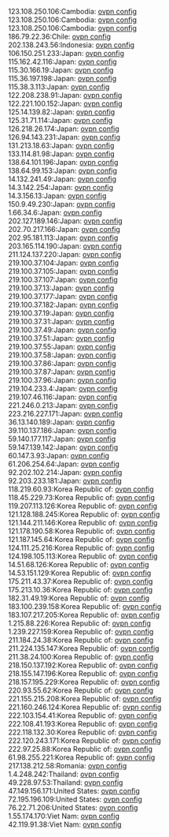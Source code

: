 123.108.250.106:Cambodia: [ovpn config](vpn/123_108_250_106.ovpn)  
123.108.250.106:Cambodia: [ovpn config](vpn/123_108_250_106.ovpn)  
123.108.250.106:Cambodia: [ovpn config](vpn/123_108_250_106.ovpn)  
186.79.22.36:Chile: [ovpn config](vpn/186_79_22_36.ovpn)  
202.138.243.56:Indonesia: [ovpn config](vpn/202_138_243_56.ovpn)  
106.150.251.233:Japan: [ovpn config](vpn/106_150_251_233.ovpn)  
115.162.42.116:Japan: [ovpn config](vpn/115_162_42_116.ovpn)  
115.30.166.19:Japan: [ovpn config](vpn/115_30_166_19.ovpn)  
115.36.197.198:Japan: [ovpn config](vpn/115_36_197_198.ovpn)  
115.38.3.113:Japan: [ovpn config](vpn/115_38_3_113.ovpn)  
122.208.238.91:Japan: [ovpn config](vpn/122_208_238_91.ovpn)  
122.221.100.152:Japan: [ovpn config](vpn/122_221_100_152.ovpn)  
125.14.139.82:Japan: [ovpn config](vpn/125_14_139_82.ovpn)  
125.31.71.114:Japan: [ovpn config](vpn/125_31_71_114.ovpn)  
126.218.26.174:Japan: [ovpn config](vpn/126_218_26_174.ovpn)  
126.94.143.231:Japan: [ovpn config](vpn/126_94_143_231.ovpn)  
131.213.18.63:Japan: [ovpn config](vpn/131_213_18_63.ovpn)  
133.114.81.98:Japan: [ovpn config](vpn/133_114_81_98.ovpn)  
138.64.101.196:Japan: [ovpn config](vpn/138_64_101_196.ovpn)  
138.64.99.153:Japan: [ovpn config](vpn/138_64_99_153.ovpn)  
14.132.241.49:Japan: [ovpn config](vpn/14_132_241_49.ovpn)  
14.3.142.254:Japan: [ovpn config](vpn/14_3_142_254.ovpn)  
14.3.156.13:Japan: [ovpn config](vpn/14_3_156_13.ovpn)  
150.9.49.230:Japan: [ovpn config](vpn/150_9_49_230.ovpn)  
1.66.34.6:Japan: [ovpn config](vpn/1_66_34_6.ovpn)  
202.127.189.146:Japan: [ovpn config](vpn/202_127_189_146.ovpn)  
202.70.217.166:Japan: [ovpn config](vpn/202_70_217_166.ovpn)  
202.95.181.113:Japan: [ovpn config](vpn/202_95_181_113.ovpn)  
203.165.114.190:Japan: [ovpn config](vpn/203_165_114_190.ovpn)  
211.124.137.220:Japan: [ovpn config](vpn/211_124_137_220.ovpn)  
219.100.37.104:Japan: [ovpn config](vpn/219_100_37_104.ovpn)  
219.100.37.105:Japan: [ovpn config](vpn/219_100_37_105.ovpn)  
219.100.37.107:Japan: [ovpn config](vpn/219_100_37_107.ovpn)  
219.100.37.13:Japan: [ovpn config](vpn/219_100_37_13.ovpn)  
219.100.37.177:Japan: [ovpn config](vpn/219_100_37_177.ovpn)  
219.100.37.182:Japan: [ovpn config](vpn/219_100_37_182.ovpn)  
219.100.37.19:Japan: [ovpn config](vpn/219_100_37_19.ovpn)  
219.100.37.31:Japan: [ovpn config](vpn/219_100_37_31.ovpn)  
219.100.37.49:Japan: [ovpn config](vpn/219_100_37_49.ovpn)  
219.100.37.51:Japan: [ovpn config](vpn/219_100_37_51.ovpn)  
219.100.37.55:Japan: [ovpn config](vpn/219_100_37_55.ovpn)  
219.100.37.58:Japan: [ovpn config](vpn/219_100_37_58.ovpn)  
219.100.37.86:Japan: [ovpn config](vpn/219_100_37_86.ovpn)  
219.100.37.87:Japan: [ovpn config](vpn/219_100_37_87.ovpn)  
219.100.37.96:Japan: [ovpn config](vpn/219_100_37_96.ovpn)  
219.104.233.4:Japan: [ovpn config](vpn/219_104_233_4.ovpn)  
219.107.46.116:Japan: [ovpn config](vpn/219_107_46_116.ovpn)  
221.246.0.213:Japan: [ovpn config](vpn/221_246_0_213.ovpn)  
223.216.227.171:Japan: [ovpn config](vpn/223_216_227_171.ovpn)  
36.13.140.189:Japan: [ovpn config](vpn/36_13_140_189.ovpn)  
39.110.137.186:Japan: [ovpn config](vpn/39_110_137_186.ovpn)  
59.140.177.117:Japan: [ovpn config](vpn/59_140_177_117.ovpn)  
59.147.139.142:Japan: [ovpn config](vpn/59_147_139_142.ovpn)  
60.147.3.93:Japan: [ovpn config](vpn/60_147_3_93.ovpn)  
61.206.254.64:Japan: [ovpn config](vpn/61_206_254_64.ovpn)  
92.202.102.214:Japan: [ovpn config](vpn/92_202_102_214.ovpn)  
92.203.233.181:Japan: [ovpn config](vpn/92_203_233_181.ovpn)  
118.219.60.93:Korea Republic of: [ovpn config](vpn/118_219_60_93.ovpn)  
118.45.229.73:Korea Republic of: [ovpn config](vpn/118_45_229_73.ovpn)  
119.207.113.126:Korea Republic of: [ovpn config](vpn/119_207_113_126.ovpn)  
121.128.188.245:Korea Republic of: [ovpn config](vpn/121_128_188_245.ovpn)  
121.144.211.146:Korea Republic of: [ovpn config](vpn/121_144_211_146.ovpn)  
121.178.190.58:Korea Republic of: [ovpn config](vpn/121_178_190_58.ovpn)  
121.187.145.64:Korea Republic of: [ovpn config](vpn/121_187_145_64.ovpn)  
124.111.25.216:Korea Republic of: [ovpn config](vpn/124_111_25_216.ovpn)  
124.198.105.113:Korea Republic of: [ovpn config](vpn/124_198_105_113.ovpn)  
14.51.68.126:Korea Republic of: [ovpn config](vpn/14_51_68_126.ovpn)  
14.53.151.129:Korea Republic of: [ovpn config](vpn/14_53_151_129.ovpn)  
175.211.43.37:Korea Republic of: [ovpn config](vpn/175_211_43_37.ovpn)  
175.213.10.36:Korea Republic of: [ovpn config](vpn/175_213_10_36.ovpn)  
182.31.49.19:Korea Republic of: [ovpn config](vpn/182_31_49_19.ovpn)  
183.100.239.158:Korea Republic of: [ovpn config](vpn/183_100_239_158.ovpn)  
183.107.217.205:Korea Republic of: [ovpn config](vpn/183_107_217_205.ovpn)  
1.215.88.226:Korea Republic of: [ovpn config](vpn/1_215_88_226.ovpn)  
1.239.227.159:Korea Republic of: [ovpn config](vpn/1_239_227_159.ovpn)  
211.184.24.38:Korea Republic of: [ovpn config](vpn/211_184_24_38.ovpn)  
211.224.135.147:Korea Republic of: [ovpn config](vpn/211_224_135_147.ovpn)  
211.38.24.100:Korea Republic of: [ovpn config](vpn/211_38_24_100.ovpn)  
218.150.137.192:Korea Republic of: [ovpn config](vpn/218_150_137_192.ovpn)  
218.155.147.196:Korea Republic of: [ovpn config](vpn/218_155_147_196.ovpn)  
218.157.195.229:Korea Republic of: [ovpn config](vpn/218_157_195_229.ovpn)  
220.93.55.62:Korea Republic of: [ovpn config](vpn/220_93_55_62.ovpn)  
221.155.215.208:Korea Republic of: [ovpn config](vpn/221_155_215_208.ovpn)  
221.160.246.124:Korea Republic of: [ovpn config](vpn/221_160_246_124.ovpn)  
222.103.154.41:Korea Republic of: [ovpn config](vpn/222_103_154_41.ovpn)  
222.108.41.193:Korea Republic of: [ovpn config](vpn/222_108_41_193.ovpn)  
222.118.132.30:Korea Republic of: [ovpn config](vpn/222_118_132_30.ovpn)  
222.120.243.171:Korea Republic of: [ovpn config](vpn/222_120_243_171.ovpn)  
222.97.25.88:Korea Republic of: [ovpn config](vpn/222_97_25_88.ovpn)  
61.98.255.221:Korea Republic of: [ovpn config](vpn/61_98_255_221.ovpn)  
217.138.212.58:Romania: [ovpn config](vpn/217_138_212_58.ovpn)  
1.4.248.242:Thailand: [ovpn config](vpn/1_4_248_242.ovpn)  
49.228.97.53:Thailand: [ovpn config](vpn/49_228_97_53.ovpn)  
47.149.156.171:United States: [ovpn config](vpn/47_149_156_171.ovpn)  
72.195.196.109:United States: [ovpn config](vpn/72_195_196_109.ovpn)  
76.22.71.206:United States: [ovpn config](vpn/76_22_71_206.ovpn)  
1.55.174.170:Viet Nam: [ovpn config](vpn/1_55_174_170.ovpn)  
42.119.91.38:Viet Nam: [ovpn config](vpn/42_119_91_38.ovpn)  
